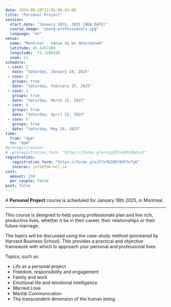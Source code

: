 ```yaml
---
date: 2024-09-20T12:01:00-04:00
title: "Personal Project"
session:
  start_date: "January 18th, 2025 (NEW DATE)"
  course_image: "young-professionals.jpg"
  language: "en"
venue:
  name: "Montreal - Venue to be determined"
  latitude: 45.5457264
  longitude: -73.7200166
  zoom: 11
schedule:
 - case: 1
   date: "Saturday, January 18, 2025"
 - case: 2
   groups: true
   date: "Saturday, February 15, 2025"
 - case: 3
   groups: true
   date: "Saturday, March 15, 2025"
 - case: 4
   groups: true
   date: "Saturday, April 12, 2025"
 - case: 5
   groups: true
   date: "Saturday, May 24, 2025"
time:
  from: "4pm"
  to: "6pm"
#preregistration:
#  preregistration_form: "https://forms.gle/cqjQ25iahPCQbAvz5"
registration:
   registration_form: "https://forms.gle/C7xYKZ8Rt9XP3n7y6"
   interac: info@fde-mtl.ca
cost:
  amount: 250
  per_couple: false
past: false
---
```


A **Personal Project** course is scheduled for January 18th 2025, in Montreal.

---
This course is designed to help young professionals plan and
live rich, productive lives, whether it be in their career, their relationships
or their future marriage.

The topics will be discussed using the case-study method (pioneered by Harvard
Business School). This provides a practical and objective framework with which
to approach your personal and professional lives.

Topics, such as:

* Life as a personal project
* Freedom, responsibility and engagement
* Family and work
* Emotional life and emotional intelligence
* Married Love
* Marital Communication
* The transcendent dimension of the human being

<!--more-->
